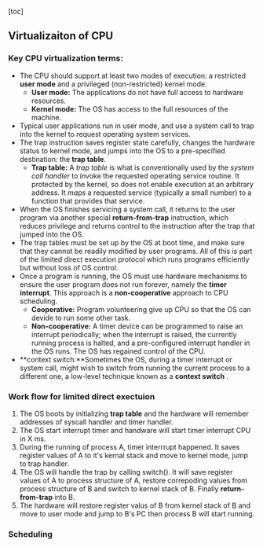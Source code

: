

[toc]

## Virtualizaiton of CPU

### Key CPU virtualization terms:

- The CPU should support at least two modes of execution: a restricted **user mode** and a privileged (non-restricted) kernel mode.
  - **User mode:** The applications do not have full access to hardware resources.
  - **Kernel mode:** The OS has access to the full resources of the machine.
- Typical user applications run in user mode, and use a system call
  to trap into the kernel to request operating system services.
- The trap instruction saves register state carefully, changes the hardware status to kernel mode, and jumps into the OS to a pre-specified destination: the **trap table**.
  - **Trap table:** A *trap table* is what is conventionally used by the *system call handler* to invoke the requested operating service routine. It protected by the kernel, so does not enable execution at an arbitrary address. It *maps* a requested service (typically a small number) to a function that provides that service.
- When the OS finishes servicing a system call, it returns to the user program via another special **return-from-trap** instruction, which reduces privilege and returns control to the instruction after the trap that jumped into the OS.
- The trap tables must be set up by the OS at boot time, and make sure that they cannot be readily modified by user programs. All of this is part of the limited direct execution protocol which runs programs efficiently but without loss of OS control.
- Once a program is running, the OS must use hardware mechanisms to ensure the user program does not run forever, namely the **timer interrupt**. This approach is a **non-cooperative** approach to CPU scheduling.
  - **Cooperative:** Program volunteering give up CPU so that the OS can devide to run some other task.
  - **Non-cooperative:** A timer device can be programmed to raise an interrupt periodically; when the interrupt is raised, the currently running process is halted, and a pre-configured interrupt handler in the OS runs. The OS has regained control of the CPU.
- **context switch:**Sometimes the OS, during a timer interrupt or system call, might wish to switch from running the current process to a different one, a low-level technique known as a **context switch** .

### Work flow for limited direct exectuion

1. The OS boots by initializing **trap table** and the hardware will remember addresses of syscall handler and timer handler.
2. The OS start interrupt timer and handware will start timer interrupt CPU in X ms.
3. During the running of process A, timer interrrupt happened. It saves register values of A to it's kernal stack and move to kernel mode, jump to trap handler.
4. The OS will handle the trap by calling switch(). It will save register values of A to process structure of A, restore correpoding values from process structure of B and switch to kernel stack of B. Finally **return-from-trap** into B.
5. The hardware will restore register valus of B from kernel stack of B and move to user mode and jump to B's PC then process B will start running.

### Scheduling


